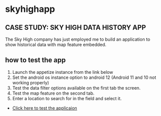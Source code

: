 # skyhighapp

## CASE STUDY: SKY HIGH DATA HISTORY APP

The Sky High company has just employed me to build an application to show historical data
with map feature embedded.

## how to test the app

1. Launch the appetize instance from the link below
2. Set the android os instance option to android 12 (Android 11 and 10 not working properly)
3. Test the data filter options available on the first tab the screen.
4. Test the map feature on the second tab.
5. Enter a location to search for in the field and select it.

- [Click here to test the applicaion](https://appetize.io/app/46q7kd5zq3kvoz3ivssyody4oq?debug=true&device=pixel4&osVersion=11.0&scale=75)
